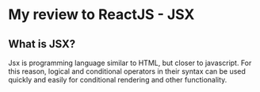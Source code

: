 # My review to ReactJS - JSX

## What is JSX?

Jsx is programming language similar to HTML, but closer to javascript.
For this reason, logical and conditional operators in their syntax can be used quickly and easily for conditional rendering and other functionality.